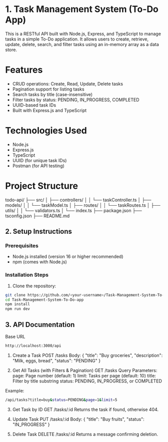 # 1. Task Management System (To-Do App)

This is a RESTful API built with Node.js, Express, and TypeScript to manage tasks in a simple To-Do application. It allows users to create, retrieve, update, delete, search, and filter tasks using an in-memory array as a data store.

# Features

- CRUD operations: Create, Read, Update, Delete tasks
- Pagination support for listing tasks
- Search tasks by title (case-insensitive)
- Filter tasks by status: PENDING, IN_PROGRESS, COMPLETED
- UUID-based task IDs
- Built with Express.js and TypeScript

# Technologies Used

- Node.js
- Express.js
- TypeScript
- UUID (for unique task IDs)
- Postman (for API testing)

# Project Structure

todo-api/
├── src/
│ ├── controllers/
│ │ └── taskController.ts
│ ├── models/
│ │ └── taskModel.ts
│ ├── routes/
│ │ └── taskRoutes.ts
│ ├── utils/
│ │ └── validators.ts
│ └── index.ts
├── package.json
├── tsconfig.json
├── README.md


## 2. Setup Instructions

### Prerequisites

- Node.js installed (version 16 or higher recommended)
- npm (comes with Node.js)

### Installation Steps

1. Clone the repository:
```bash
git clone https://github.com/<your-username>/Task-Management-System-To-Do-app.git
cd Task-Management-System-To-Do-app
npm install
npm run dev
```

## 3. API Documentation
Base URL
```bash
http://localhost:3000/api
```

1. Create a Task
POST /tasks
Body:
{
  "title": "Buy groceries",
  "description": "Milk, eggs, bread",
  "status": "PENDING"
}

2. Get All Tasks (with Filters & Pagination)
GET /tasks
Query Parameters:
page: Page number (default: 1)
limit: Tasks per page (default: 10)
title: Filter by title substring
status: PENDING, IN_PROGRESS, or COMPLETED

Example:
```bash
/api/tasks?title=buy&status=PENDING&page=1&limit=5
```

3. Get Task by ID
GET /tasks/:id
Returns the task if found, otherwise 404.

4. Update Task
PUT /tasks/:id
Body:
{
  "title": "Buy fruits",
  "status": "IN_PROGRESS"
}

5. Delete Task
DELETE /tasks/:id
Returns a message confirming deletion.
